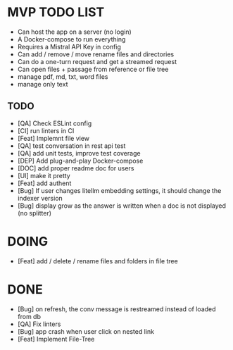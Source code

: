 # MVP TODO LIST

- Can host the app on a server (no login)
- A Docker-compose to run everything
- Requires a Mistral API Key in config
- Can add / remove / move rename files and directories
- Can do a one-turn request and get a streamed request
- Can open files + passage from reference or file tree
- manage pdf, md, txt, word files
- manage only text

## TODO

- [QA] Check ESLint config
- [CI] run linters in CI
- [Feat] Implemnt file view
- [QA] test conversation in rest api test
- [QA] add unit tests, improve test coverage
- [DEP] Add plug-and-play Docker-compose
- [DOC] add proper readme doc for users
- [UI] make it pretty
- [Feat] add authent
- [Bug] If user changes litellm embedding settings, it should change the indexer version
- [Bug] display grow as the answer is written when a doc is not displayed (no splitter)

# DOING

- [Feat] add / delete / rename files and folders in file tree

# DONE

- [Bug] on refresh, the conv message is restreamed instead of loaded from db
- [QA] Fix linters
- [Bug] app crash when user click on nested link
- [Feat] Implement File-Tree
